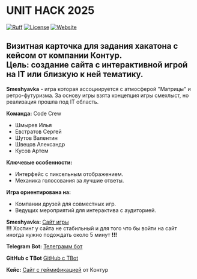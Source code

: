 # UNIT HACK 2025

[![Ruff](https://img.shields.io/endpoint?url=https://raw.githubusercontent.com/astral-sh/ruff/main/assets/badge/v2.json)](https://github.com/astral-sh/ruff)
[![License](https://img.shields.io/badge/license-MIT-green)](https://img.shields.io/github/license/ilyash0/UNIT_HACK_2025)
[![Website](https://img.shields.io/website?url=https://unit-hack-2025.onrender.com)](https://unit-hack-2025.onrender.com/)

## Визитная карточка для задания хакатона с кейсом от компании Контур.<br>Цель: создание сайта с интерактивной игрой на IT или близкую к ней тематику.

**Smeshyavka** - игра которая ассоциируется с атмосферой "Матрицы" и ретро-футуризма. За основу игры взята концепция игры смехлыст, но реализация прошла под IT область.

**Команда:** Code Crew
- Шмырев Илья
- Евстратов Сергей
- Шутов Валентин
- Швецов Александр
- Кусов Артем

**Ключевые особенности:**
- Интерфейс с пиксельным отображением.
- Механика голосования за лучшие ответы.

**Игра ориентирована на:**
- Компании друзей для совместных игр.
- Ведущих мероприятий для интерактива с аудиторией.

**Smeshyavka:** [Сайт игры](https://unit-hack-2025.onrender.com/game/)<br>
**!!!** Хостинг у сайта не стабильный и для того что бы войти на сайт иногда нужно подождать около 5 минут **!!!**

**Telegram Bot:** [Телеграмм бот](https://web.telegram.org/k/#@unit_hack_smexlist_bot)

**GitHub с TBot** [GitHub с TBot](https://github.com/Asikul1415/UNIT_HACK_2025_Smechnyavka_TG_Bot)

**Кейс:** [Сайт с геймификацией](https://unit-ekb.ru/kontur) от Контур

